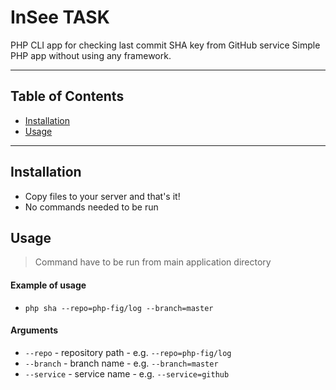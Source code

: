# InSee TASK

PHP CLI app for checking last commit SHA key from GitHub service
Simple PHP app without using any framework.

---

## Table of Contents

- [Installation](#installation)
- [Usage](#usage)

---

## Installation

- Copy files to your server and that's it!
- No commands needed to be run

## Usage

> Command have to be run from main application directory

#### Example of usage
- `php sha --repo=php-fig/log --branch=master`

#### Arguments

- `--repo` - repository path - e.g. `--repo=php-fig/log`
- `--branch` - branch name - e.g. `--branch=master`
- `--service` - service name - e.g. `--service=github`

